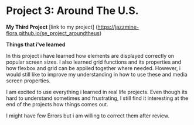 # Project 3: Around The U.S.

**My Third Project**
[link to my project]
(https://jazzmine-flora.github.io/se_project_aroundtheus)

**Things that i've learned**

In this project i have learned how elements are displayed correctly on popular screen sizes.
I also learned grid functions and its properties and how flexbox and grid can be applied together where needed.
However, i would still like to improve my understanding in how to use these and media screen properties.

I am excited to use everything i learned in real life projects.
Even though its hard to understand sometimes and frustrating, I still find it interesting at the end of the projects how things comes out.

I might have few Errors but i am willing to correct them after review.
